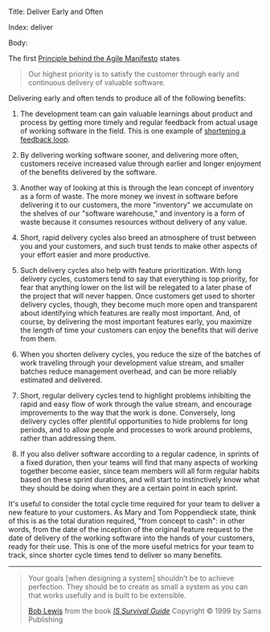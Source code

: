 Title: Deliver Early and Often

Index: deliver

Body:

The first [Principle behind the Agile Manifesto][beck-et-al-2001-p] states

> Our highest priority is to satisfy the customer through early and continuous delivery of valuable software.

Delivering early and often tends to produce all of the following benefits:

1. The development team can gain valuable learnings about product and process by getting more timely and regular feedback from actual usage of working software in the field. This is one example of [shortening a feedback loop][loops].

2. By delivering working software sooner, and delivering more often, customers receive increased value through earlier and longer enjoyment of the benefits delivered by the software.

3. Another way of looking at this is through the lean concept of inventory as a form of waste. The more money we invest in software before delivering it to our customers, the more "inventory" we accumulate on the shelves of our "software warehouse," and inventory is a form of waste because it consumes resources without delivery of any value.

4. Short, rapid delivery cycles also breed an atmosphere of trust between you and your customers, and such trust tends to make other aspects of your effort easier and more productive.

5. Such delivery cycles also help with feature prioritization. With long delivery cycles, customers tend to say that everything is top priority, for fear that anything lower on the list will be relegated to a later phase of the project that will never happen. Once customers get used to shorter delivery cycles, though, they become much more open and transparent about identifying which features are really most important. And, of course, by delivering the most important features early, you maximize the length of time your customers can enjoy the benefits that will derive from them.

6. When you shorten delivery cycles, you reduce the size of the batches of work traveling through your development value stream, and smaller batches reduce management overhead, and can be more reliably estimated and delivered.

7. Short, regular delivery cycles tend to highlight problems inhibiting the rapid and easy flow of work through the value stream, and encourage improvements to the way that the work is done. Conversely, long delivery cycles offer plentiful opportunities to hide problems for long periods, and to allow people and processes to work around problems, rather than addressing them.

8. If you also deliver software according to a regular cadence, in sprints of a fixed duration, then your teams will find that many aspects of working together become easier, since team members will all form regular habits based on these sprint durations, and will start to instinctively know what they should be doing when they are a certain point in each sprint.

It's useful to consider the total cycle time required for your team to deliver a new feature to your customers. As Mary and Tom Poppendieck state, think of this is as the total duration required, "from concept to cash": in other words, from the date of the inception of the original feature request to the date of delivery of the working software into the hands of your customers, ready for their use. This is one of the more useful metrics for your team to track, since shorter cycle times tend to deliver so many benefits.

[loops]: shorten-feedback-loops.html
[beck-et-al-2001-p]: bibliography.html#beck-et-al-2001-p

----

<blockquote>
<p>
Your goals [when designing a system] shouldn&#8217;t be to achieve perfection. They should be to create as small a system as you can that works usefully and is built to be extensible.</p>

<footer>
<a href="http://en.wikipedia.org/wiki/Bob_Lewis">Bob Lewis</a> from the book <cite><a href="bibliography.html#lewis-1999">IS Survival Guide</a></cite> Copyright &copy; 1999 by Sams Publishing
</footer>
</blockquote>


